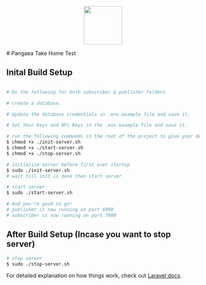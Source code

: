 <p align="center"><img src="https://mms.businesswire.com/media/20210721005060/en/892542/5/Pangaea_Logo_v2-03.jpg" height="100"></p>
# Pangaea Take Home Test

## Inital Build Setup

```bash

# Do the following for both subscriber & publisher folders

# create a database.

# Update the database credentials in .env.example file and save it.

# Set Your Keys and APi Keys in the .env.example file and save it.

# run the following commands in the root of the project to give your device root user access to run commands
$ chmod +x ./init-server.sh 
$ chmod +x ./start-server.sh 
$ chmod +x ./stop-server.sh 

# initialize server before first ever startup
$ sudo ./init-server.sh 
# wait till init is done then start server

# start server
$ sudo ./start-server.sh 

# And you're good to go!
# publisher is now running on port 8000
# subscriber is now running on port 7000
```

## After Build Setup (Incase you want to stop server)

```bash
# stop server
$ sudo ./stop-server.sh 
```

For detailed explanation on how things work, check out [Laravel docs](https://laravel.com).
